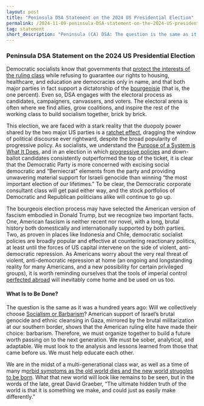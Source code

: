 ```yaml
---
layout: post 
title: "Peninsula DSA Statement on the 2024 US Presidential Election"
permalink: /2024-11-09-peninsula-DSA-statement-on-the-2024-US-presidential-election/
tag: statement
short_description: "Peninsula (CA) DSA: The question is the same as it was a hundred years ago: Will we collectively choose Socialism or Barbarism?"
---
```


<h3>Peninsula DSA Statement on the 2024 US Presidential Election</h3>

Democratic socialists know that governments that [protect the interests of the ruling class](https://www.vox.com/2014/4/18/5624310/martin-gilens-testing-theories-of-american-politics-explained) while refusing to guarantee our rights to housing, healthcare, and education are democracies only in name, and that both major parties in fact support a dictatorship of the [bourgeoisie](https://www.marxists.org/glossary/terms/b/o.htm#bourgeoisie) (that is, the one percent). Even so, DSA engages with the electoral process as candidates, campaigners, canvassers, and voters. The electoral arena is often where we find allies, grow coalitions, and inspire the rest of the working class to build socialism together, brick by brick.

This election, we are faced with a stark reality that the duopoly power shared by the two major US parties is a [ratchet effect](https://stopmebeforeivoteagain.org/stopme/chapter02.html), dragging the window of political discourse ever rightward, despite the broad popularity of progressive policy. As socialists, we understand the [Purpose of a System is What It Does](https://en.wikipedia.org/wiki/The_purpose_of_a_system_is_what_it_does), and in an election in which [progressive policies](https://missouriindependent.com/2024/11/05/missourians-vote-to-increase-minimum-wage-require-paid-sick-leave/) and down-ballot candidates consistently outperformed the top of the ticket, it is clear that the Democratic Party is more concerned with excising social democratic and “Berniecrat” elements from the party and providing unwavering material support for Israeli genocide than winning “the most important election of our lifetimes.” To be clear, the Democratic corporate consultant class will get paid either way, and the stock portfolios of Democratic and Republican politicians alike will continue to go up.

The bourgeois election process may have selected the American version of fascism embodied in Donald Trump, but we recognize two important facts. One, American fascism is neither recent nor novel, with a long, brutal history both domestically and internationally supported by both parties. Two, as proven in places like Indonesia and Chile, democratic socialist policies are broadly popular and effective at countering reactionary politics, at least until the forces of US capital intervene on the side of violent, anti-democratic repression. As Americans worry about the very real threat of violent, anti-democratic repression at home (an ongoing and longstanding reality for many Americans, and a new possibility for certain privileged groups), it is worth reminding ourselves that the tools of imperial control [perfected abroad](https://blowback.show/) will inevitably come home and be used on us too.

<h4>What Is to Be Done?</h4>

The question is the same as it was a hundred years ago: Will we collectively choose [Socialism or Barbarism](https://www.marxists.org/archive/luxemburg/1915/junius/ch01.htm)? American support of Israel’s brutal genocide and ethnic cleansing in Gaza, mirrored by the brutal militarization at our southern border, shows that the American ruling elite have made their choice: barbarism. Therefore, we must organize together to build a future worth passing on to the next generation. We must be sober, analytical, and adaptable. We must look to the analysis and lessons learned from those that came before us. We must help educate each other.

We are in the midst of a multi-generational class war, as well as a time of many m[orbid symptoms as the old world dies and the new world struggles to be born](https://inthesetimes.com/article/freedom-grief-healing-death-liberation-movements). What that new world will look like remains to be seen, but in the words of the late, great David Graeber, “The ultimate hidden truth of the world is that it is something we make, and could just as easily make differently.”
